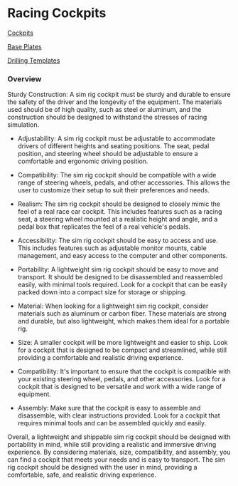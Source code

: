 # Racing Cockpits

[Cockpits](/cockpits.md)

[Base Plates](/base_plates.md)

[Drilling Templates](/templates.md)
### Overview
Sturdy Construction: A sim rig cockpit must be sturdy and durable to ensure the safety of the driver and the longevity of the equipment. The materials used should be of high quality, such as steel or aluminum, and the construction should be designed to withstand the stresses of racing simulation.

* Adjustability: A sim rig cockpit must be adjustable to accommodate drivers of different heights and seating positions. The seat, pedal position, and steering wheel should be adjustable to ensure a comfortable and ergonomic driving position.

* Compatibility: The sim rig cockpit should be compatible with a wide range of steering wheels, pedals, and other accessories. This allows the user to customize their setup to suit their preferences and needs.

* Realism: The sim rig cockpit should be designed to closely mimic the feel of a real race car cockpit. This includes features such as a racing seat, a steering wheel mounted at a realistic height and angle, and a pedal box that replicates the feel of a real vehicle's pedals.

* Accessibility: The sim rig cockpit should be easy to access and use. This includes features such as adjustable monitor mounts, cable management, and easy access to the computer and other components.

* Portability: A lightweight sim rig cockpit should be easy to move and transport. It should be designed to be disassembled and reassembled easily, with minimal tools required. Look for a cockpit that can be easily packed down into a compact size for storage or shipping.

* Material: When looking for a lightweight sim rig cockpit, consider materials such as aluminum or carbon fiber. These materials are strong and durable, but also lightweight, which makes them ideal for a portable rig.

* Size: A smaller cockpit will be more lightweight and easier to ship. Look for a cockpit that is designed to be compact and streamlined, while still providing a comfortable and realistic driving experience.

* Compatibility: It's important to ensure that the cockpit is compatible with your existing steering wheel, pedals, and other accessories. Look for a cockpit that is designed to be versatile and work with a wide range of equipment.

* Assembly: Make sure that the cockpit is easy to assemble and disassemble, with clear instructions provided. Look for a cockpit that requires minimal tools and can be assembled quickly and easily.

Overall, a lightweight and shippable sim rig cockpit should be designed with portability in mind, while still providing a realistic and immersive driving experience. By considering materials, size, compatibility, and assembly, you can find a cockpit that meets your needs and is easy to transport. The sim rig cockpit should be designed with the user in mind, providing a comfortable, safe, and realistic driving experience.
